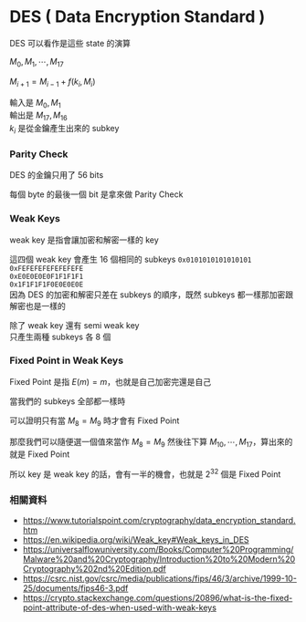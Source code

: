# DES ( Data Encryption Standard )

DES 可以看作是這些 state 的演算

$M_0, M_1, \cdots, M_{17}$

$M_{i + 1} = M_{i - 1} + f(k_i, M_i)$

輸入是 $M_0, M_1$  
輸出是 $M_{17}, M_{16}$  
$k_i$ 是從金鑰產生出來的 subkey

### Parity Check

DES 的金鑰只用了 56 bits

每個 byte 的最後一個 bit 是拿來做 Parity Check

### Weak Keys

weak key 是指會讓加密和解密一樣的 key

這四個 weak key 會產生 16 個相同的 subkeys
`0x0101010101010101`  
`0xFEFEFEFEFEFEFEFE`  
`0xE0E0E0E0F1F1F1F1`  
`0x1F1F1F1F0E0E0E0E`  
因為 DES 的加密和解密只差在 subkeys 的順序，既然 subkeys 都一樣那加密跟解密也是一樣的

除了 weak key 還有 semi weak key  
只產生兩種 subkeys 各 8 個

### Fixed Point in Weak Keys

Fixed Point 是指 $E(m) = m$，也就是自己加密完還是自己

當我們的 subkeys 全部都一樣時

可以證明只有當 $M_8 = M_9$ 時才會有 Fixed Point

那麼我們可以隨便選一個值來當作 $M_8 = M_9$ 然後往下算 $M_{10}, \cdots, M_{17}$，算出來的就是 Fixed Point

所以 key 是 weak key 的話，會有一半的機會，也就是 $2^{32}$ 個是 Fixed Point

### 相關資料

* https://www.tutorialspoint.com/cryptography/data_encryption_standard.htm
* https://en.wikipedia.org/wiki/Weak_key#Weak_keys_in_DES
* https://universalflowuniversity.com/Books/Computer%20Programming/Malware%20and%20Cryptography/Introduction%20to%20Modern%20Cryptography%202nd%20Edition.pdf
* https://csrc.nist.gov/csrc/media/publications/fips/46/3/archive/1999-10-25/documents/fips46-3.pdf
* https://crypto.stackexchange.com/questions/20896/what-is-the-fixed-point-attribute-of-des-when-used-with-weak-keys
